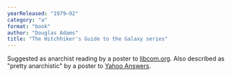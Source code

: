 ```yaml
---
yearReleased: "1979–92"
category: "a"
format: "book"
author: "Douglas Adams"
title: "The Hitchhiker's Guide to the Galaxy series"
---
```

Suggested as anarchist reading by a poster to <a href="http://libcom.org/forums/introductory/anarchism-suggested-reading?page=2"> libcom.org</a>. Also described as "pretty anarchistic" by a poster to <a href="https://uk.answers.yahoo.com/question/index?qid=20070228035006AAl29DF"> Yahoo Answers</a>.